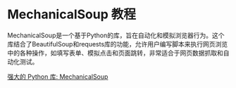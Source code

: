 # MechanicalSoup 教程

<show-structure depth="3"/>

MechanicalSoup是一个基于Python的库，旨在自动化和模拟浏览器行为。这个库结合了BeautifulSoup和requests库的功能，允许用户编写脚本来执行网页浏览中的各种操作，如填写表单、模拟点击和页面跳转，非常适合于网页数据抓取和自动化测试。


<seealso>
<category ref="ref_docs">
    <a href="https://mp.weixin.qq.com/s/0rZTN7vPeRiWLLqGMB-Lng">强大的 Python 库: MechanicalSoup</a>
</category>
<category ref="ref_github">
</category>
<category ref="ref_issues">
</category>
<category ref="ref_hf">
</category>
<category ref="ref_ms">
</category>
</seealso>